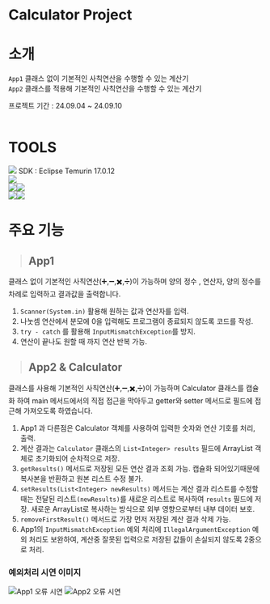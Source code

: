 # Calculator Project


# 소개
`App1` 클래스 없이 기본적인 사칙연산을 수행할 수 있는 계산기<br>
`App2` 클래스를 적용해 기본적인 사칙연산을 수행할 수 있는 계산기<br>

프로젝트 기간 : 24.09.04 ~ 24.09.10<br>
<br>
# TOOLS
<img src="https://img.shields.io/badge/intellijidea-207BEA?style=for-the-badge&logo=intellij%20idea&logoColor=white"> SDK : Eclipse Temurin 17.0.12 <br> 
<img src="https://img.shields.io/badge/java-007396?style=for-the-badge&logo=java&logoColor=white"><br>
<img src="https://img.shields.io/badge/git-F05032?style=for-the-badge&logo=git&logoColor=white"><img src="https://img.shields.io/badge/github-181717?style=for-the-badge&logo=github&logoColor=white"><br>
<img src="https://img.shields.io/badge/notion-000000?style=or-the-badge&logo=notion&logoColor=white"/><img src="https://img.shields.io/badge/Slack-FE5196?style=or-the-badge&logo=slack&logoColor=white"/>
<br>
# 주요 기능
> ## App1
>
> 
클래스 없이 기본적인 사칙연산(➕,➖,✖️,➗)이 가능하며
양의 정수 , 연산자, 양의 정수를 차례로 입력하고 결과값을 출력합니다.

1. `Scanner(System.in)` 활용해 원하는 값과 연산자를 입력.
2.  나눗셈 연산에서 분모에 0을 입력해도 프로그램이 종료되지 않도록 코드를 작성.
3. `try - catch` 를 활용해 `InputMismatchException`를 방지.
4. 연산이 끝나도 원할 때 까지 연산 반복 가능.

> ## App2 & Calculator


클래스를 사용해 기본적인 사칙연산(➕,➖,✖️,➗)이 가능하며 Calculator 클래스를 캡슐화 하여 main 메서드에서의 직접 접근을 막아두고 getter와 setter 메서드로 필드에 접근해 가져오도록 하였습니다.

1. App1 과 다른점은 Calculator 객체를 사용하여 입력한 숫자와 연산 기호를 처리, 출력.
2. 계산 결과는 `Calculator` 클래스의 `List<Integer> results` 필드에 ArrayList 객체로 초기화되어 순차적으로 저장.
3. `getResults()` 메서드로 저장된 모든 연산 결과 조회 가능. 캡슐화 되어있기때문에 복사본을 반환하고 원본 리스트 수정 불가.
4. `setResults(List<Integer> newResults)` 메서드는 계산 결과 리스트를 수정할 때는 전달된 리스트`(newResults)`를 새로운 리스트로 복사하여 `results` 필드에 저장. 새로운 ArrayList로 복사하는 방식으로 외부 영향으로부터 내부 데이터 보호.
5. `removeFirstResult()` 메서드로 가장 먼저 저장된 계산 결과 삭제 가능.
6. App1의 `InputMismatchException` 예외 처리에  `IllegalArgumentException` 예외 처리도 보완하여, 계산중 잘못된 입력으로 저장된 값들이 손실되지 않도록 2중으로 처리.

### 예외처리 시연 이미지
![App1 오류 시연](https://github.com/user-attachments/assets/40bcfb3c-b2e5-4876-9fc9-239dff8caa1a)
![App2 오류 시연](https://github.com/user-attachments/assets/4ef5872f-5825-479d-891b-30b54c6b51a3)
